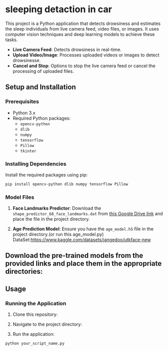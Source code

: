 # sleeping detaction in car

This project is a Python application that detects drowsiness and estimates the sleep individuals from live camera feed, video files, or images. It uses computer vision techniques and deep learning models to achieve these tasks.

- **Live Camera Feed**: Detects drowsiness in real-time.
- **Upload Video/Image**: Processes uploaded videos or images to detect drowsinesse.
- **Cancel and Stop**: Options to stop the live camera feed or cancel the processing of uploaded files.

## Setup and Installation

### Prerequisites

- Python 3.x
- Required Python packages:
  - `opencv-python`
  - `dlib`
  - `numpy`
  - `tensorflow`
  - `Pillow`
  - `tkinter`

### Installing Dependencies

Install the required packages using pip:

```sh
pip install opencv-python dlib numpy tensorflow Pillow
```

### Model Files

1. **Face Landmarks Predictor**: Download the `shape_predictor_68_face_landmarks.dat` from [this Google Drive link](https://drive.google.com/file/d/1N3lJNmN44SbyEC6w_siu39t3JTBRXmXH/view?usp=sharing) and place the file in the project directory.

2. **Age Prediction Model**: Ensure you have the `age_model.h5` file in the project directory.(or run this age_model.py)
   DataSet:https://www.kaggle.com/datasets/jangedoo/utkface-new

## Download the pre-trained models from the provided links and place them in the appropriate directories:

## Usage

### Running the Application

1. Clone this repository:

2. Navigate to the project directory:

3. Run the application:

```sh
python your_script_name.py
```

